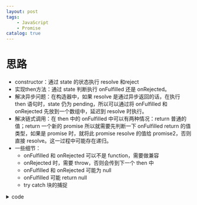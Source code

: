 ```yaml
---
layout: post
tags: 
    - JavaScript
    - Promise
catalog: true
---
```


# 思路
- constructor：通过 state 的状态执行 resolve 和reject
- 实现then方法：通过 state 判断执行 onFulfilled 还是 onRejected。
- 解决异步问题：在构造器中，如果 resolve 是通过异步返回的话，在执行 then 语句时，state 仍为 pending，所以可以通过将 onFulfilled 和 onRejected 先放到一个数组中，延迟到 resolve 时执行。
- 解决链式调用：在 then 中的 onFulfilled 中可以有两种情况：return 普通的值；return 一个新的 promise
所以就需要先判断一下 onFulfilled return 的值类型，如果是 promise 时，就将此 promise resolve 的值给 promise2，否则直接 resolve。这一过程中可能存在递归。
- 一些细节：
    - onFulfilled 和 onRejected 可以不是 function，需要做兼容
    - onRejected 时，需要 throw，否则会传到下一个 then 中
    - onFulfilled 和 onRejected 可能为 null
    - onFulfilled 可能 return null
    - try catch 块的捕捉

<details>
<summary>code</summary>
<pre>
class Promise {
    constructor(executor) {
        this.state = 'pending'
        this.value = undefined
        this.reason = undefined

        // 解决异步问题，回调延迟执行
        this.resolveCbs = []
        this.rejectCbs = []
        let resolve = v => {
            if(this.state === 'pending') {
                this.state = 'fulfilled'
                this.value = v
                // console.log('onResolve')

                for(let cb of this.resolveCbs) {
                    cb()
                }
            }
        }
        let reject = e => {
            if(this.state === 'pending') {
                this.state = 'rejected'
                this.reason = e
                // console.log('onReject')

                for(let cb of this.rejectCbs) {
                    cb()
                }
            }
        }

        executor(resolve, reject);
    }

    /**
     * onFulfilled 有两种情况，要分别处理
     *      return v            // 普通值，直接 resolve
     *      return promise      // Promise，递归取得
     * 
     * @param {*} fulfilled 
     * @param {*} rejected 
     */
    then(fulfilled, rejected) {
        function resolvePromise(promise2, x, resolve, reject) {
            if(x && x === promise2) {
                return reject(new Error('循环调用，堆栈溢出'))
            }
            let called = false
            if(x && (typeof x === 'object' || typeof x === 'function')) {
                let then = x.then
                if(typeof then === 'function') {
                    // x 是 promise
                    then.call(x, fulfilled2 => {
                        if(called) return
                        called = true
                        resolvePromise(promise2, fulfilled2, resolve, reject)
                    }, rejected2 => {
                        if(called) return
                        called = true
                        reject(rejected2)
                    })
                }
                else {
                    return resolve(x)
                }
            }
            else {
                // 基本类型，直接 resolve
                return resolve(x)
            }
        }

        var promise2 = new Promise((resolve, reject) => {
            // 同步
            if(this.state === 'fulfilled') {
                let x = fulfilled(this.value)
                resolvePromise(promise2, x, resolve, reject)
            }
            else if(this.state === 'rejected') {
                let x = rejected(this.reason)
                resolvePromise(promise2, x, resolve, reject)
            }
            // 异步，先把函数保存起来，等 resolve, reject 时再执行
            else if(this.state === 'pending') {
                // console.log('onThen: pending')
                this.resolveCbs.push(() => {
                    let x = fulfilled(this.value)
                    resolvePromise(promise2, x, resolve, reject)
                })
                this.rejectCbs.push(() => {
                    let x
                    if(rejected)
                        x = rejected(this.reason)
                    resolvePromise(promise2, x, resolve, reject)
                })
            }
        })
        // return prosmise 解决链式调用
        return promise2
    }
}

let promise = new Promise((resolve, reject) => {
    setTimeout(() => {
        resolve(1)
    }, 0);
    console.log('async')

    // resolve(1)
})
    .then(v => {
        console.log('onThen 1', v)

        // return 普通值
        // return 2
        // return new Promise((resolve, reject) => {
        //     reject(2)
        // })

        // return promise 而且可能是promise嵌套的情况，此时要拿到最内层 promsie resolve 的值
        return new Promise((resolve, reject) => {
            return new Promise((resolve2, reject2) => {
                setTimeout(() => {
                    resolve2(2)
                }, 0);
            })
                .then(v => {
                    resolve(v)
                })
        })
    })
    .then(v => {
        console.log('onThen 2', v)
    })
```
</pre>
</details>

# 缺点
- then函数的独立作用域：无法访问每个回调函数的作用域（或者其中未返回的的变量）
- 不能取消：在网络延迟的情况下，有时候触发请求时需要取消上一次请求的监听
- 不能传递多值
- 非惰性求值，定义的时候就运行了，不能多处重用（订阅）。与RxJS相比，后者将事件的生产和消费分离，实现了惰性求值
- 

# 参考
[BAT前端经典面试问题：史上最最最详细的手写Promise教程](https://juejin.im/post/5b2f02cd5188252b937548ab#heading-1)<br>
[Promise/A+](https://promisesaplus.com/)<br>